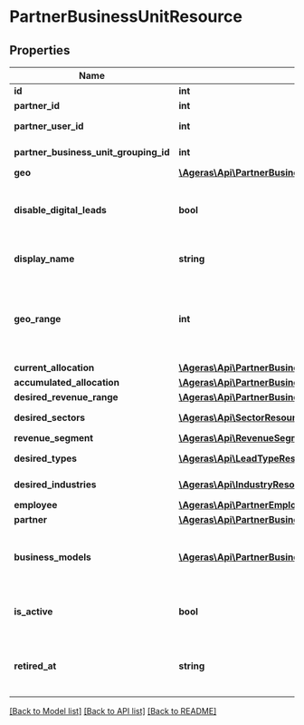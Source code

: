 # PartnerBusinessUnitResource

## Properties
Name | Type | Description | Notes
------------ | ------------- | ------------- | -------------
**id** | **int** | Primary ID. | [optional] 
**partner_id** | **int** | Partner ID. | [optional] 
**partner_user_id** | **int** | Partner user ID. | [optional] 
**partner_business_unit_grouping_id** | **int** | Grouping ID. | [optional] 
**geo** | [**\Ageras\Api\PartnerBusinessUnitGeoResource**](PartnerBusinessUnitGeoResource.md) |  | [optional] 
**disable_digital_leads** | **bool** | Does this business unit disable digital leads? | [optional] [default to false]
**display_name** | **string** | Human-readable name. | [optional] 
**geo_range** | **int** | Distance this business unit is willing to look for leads. | [optional] 
**current_allocation** | [**\Ageras\Api\PartnerBusinessUnitAllocationResource**](PartnerBusinessUnitAllocationResource.md) |  | [optional] 
**accumulated_allocation** | [**\Ageras\Api\PartnerBusinessUnitAccumulatedAllocationResource**](PartnerBusinessUnitAccumulatedAllocationResource.md) |  | [optional] 
**desired_revenue_range** | [**\Ageras\Api\PartnerBusinessUnitRevenueRangeResource**](PartnerBusinessUnitRevenueRangeResource.md) |  | [optional] 
**desired_sectors** | [**\Ageras\Api\SectorResource[]**](SectorResource.md) | Desired sectors. | [optional] 
**revenue_segment** | [**\Ageras\Api\RevenueSegmentResource**](RevenueSegmentResource.md) |  | [optional] 
**desired_types** | [**\Ageras\Api\LeadTypeResource[]**](LeadTypeResource.md) | Desired lead types. | [optional] 
**desired_industries** | [**\Ageras\Api\IndustryResource[]**](IndustryResource.md) | Desired industries. | [optional] 
**employee** | [**\Ageras\Api\PartnerEmployeeResource**](PartnerEmployeeResource.md) |  | [optional] 
**partner** | [**\Ageras\Api\PartnerBusinessUnitPartnerResource**](PartnerBusinessUnitPartnerResource.md) |  | [optional] 
**business_models** | [**\Ageras\Api\PartnerBusinessUnitBusinessModelResource[]**](PartnerBusinessUnitBusinessModelResource.md) | Business models of the business units. | [optional] 
**is_active** | **bool** | If the business unit is active | [optional] [default to false]
**retired_at** | **string** | When the business unit is considered retired | [optional] 

[[Back to Model list]](../README.md#documentation-for-models) [[Back to API list]](../README.md#documentation-for-api-endpoints) [[Back to README]](../README.md)


